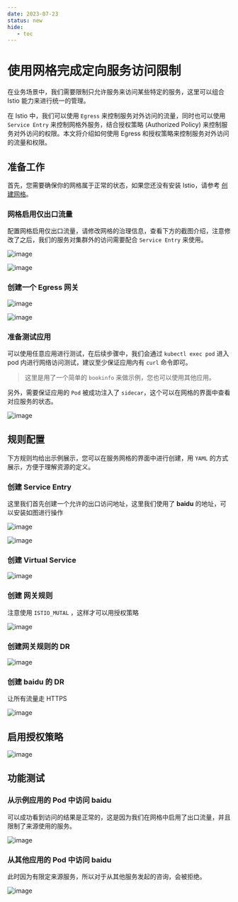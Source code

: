 ```yaml
---
date: 2023-07-23
status: new
hide:
   - toc
---
```


# 使用网格完成定向服务访问限制

在业务场景中，我们需要限制只允许服务来访问某些特定的服务，这里可以组合 Istio 能力来进行统一的管理。

在 Istio 中，我们可以使用 `Egress` 来控制服务对外访问的流量，同时也可以使用 `Service Entry` 来控制网格外服务，结合授权策略 (Authorized Policy) 来控制服务对外访问的权限。本文将介绍如何使用 Egress 和授权策略来控制服务对外访问的流量和权限。

## 准备工作

首先，您需要确保你的网格属于正常的状态，如果您还没有安装 Istio，请参考 [创建网格](../install/install.md)。

### 网格启用仅出口流量

配置网格启用仅出口流量，请修改网格的治理信息，查看下方的截图介绍，注意修改了之后，我们的服务对集群外的访问需要配合 `Service Entry` 来使用。

![image](https://docs.daocloud.io/daocloud-docs-images/docs/zh/docs/mspider/images/egress-and-authorized-03.png)

![image](https://docs.daocloud.io/daocloud-docs-images/docs/zh/docs/mspider/images/egress-and-authorized-04.png)

### 创建一个 Egress 网关

![image](https://docs.daocloud.io/daocloud-docs-images/docs/zh/docs/mspider/images/egress-and-authorized-01.png)

![image](https://docs.daocloud.io/daocloud-docs-images/docs/zh/docs/mspider/images/egress-and-authorized-02.png)

### 准备测试应用

可以使用任意应用进行测试，在后续步骤中，我们会通过 `kubectl exec pod` 进入 pod 内进行网络访问测试，建议至少保证应用内有 `curl` 命令即可。

> 这里是用了一个简单的 `bookinfo` 来做示例，您也可以使用其他应用。

另外，需要保证应用的 `Pod` 被成功注入了 `sidecar`，这个可以在网格的界面中查看对应服务的状态。

![image](https://docs.daocloud.io/daocloud-docs-images/docs/zh/docs/mspider/images/egress-and-authorized-14.png)

## 规则配置

下方规则均给出示例展示，您可以在服务网格的界面中进行创建，用 `YAML` 的方式展示，方便于理解资源的定义。

### 创建 Service Entry

这里我们首先创建一个允许的出口访问地址，这里我们使用了 **baidu** 的地址，可以安装如图进行操作

![image](https://docs.daocloud.io/daocloud-docs-images/docs/zh/docs/mspider/images/egress-and-authorized-05.png)

![image](https://docs.daocloud.io/daocloud-docs-images/docs/zh/docs/mspider/images/egress-and-authorized-05-2.png)

### 创建 Virtual Service

![image](https://docs.daocloud.io/daocloud-docs-images/docs/zh/docs/mspider/images/egress-and-authorized-09.png)

### 创建 网关规则

注意使用 `ISTIO_MUTAL` ，这样才可以用授权策略

![image](https://docs.daocloud.io/daocloud-docs-images/docs/zh/docs/mspider/images/egress-and-authorized-10.png)

### 创建网关规则的 DR

![image](https://docs.daocloud.io/daocloud-docs-images/docs/zh/docs/mspider/images/egress-and-authorized-06.png)

### 创建 **baidu** 的 DR

让所有流量走 HTTPS

![image](https://docs.daocloud.io/daocloud-docs-images/docs/zh/docs/mspider/images/egress-and-authorized-07.png)

## 启用授权策略

![image](https://docs.daocloud.io/daocloud-docs-images/docs/zh/docs/mspider/images/egress-and-authorized-11.png)

## 功能测试

### 从示例应用的 Pod 中访问 baidu

可以成功看到访问的结果是正常的，这是因为我们在网格中启用了出口流量，并且限制了来源使用的服务。

![image](https://docs.daocloud.io/daocloud-docs-images/docs/zh/docs/mspider/images/egress-and-authorized-12.png)

### 从其他应用的 Pod 中访问 baidu

此时因为有限定来源服务，所以对于从其他服务发起的咨询，会被拒绝。

![image](https://docs.daocloud.io/daocloud-docs-images/docs/zh/docs/mspider/images/egress-and-authorized-13.png)
